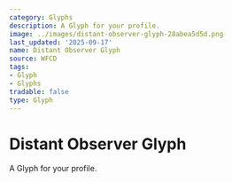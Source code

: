 ```yaml
---
category: Glyphs
description: A Glyph for your profile.
image: ../images/distant-observer-glyph-28abea5d5d.png
last_updated: '2025-09-17'
name: Distant Observer Glyph
source: WFCD
tags:
- Glyph
- Glyphs
tradable: false
type: Glyph
---
```


# Distant Observer Glyph

A Glyph for your profile.

